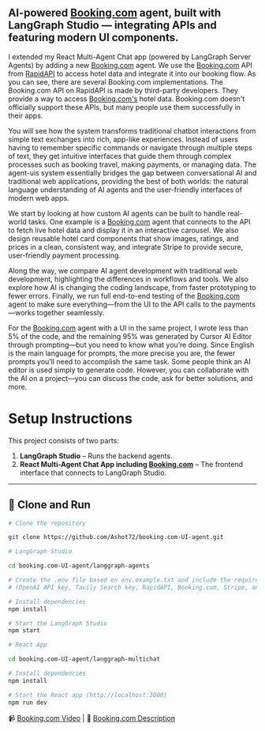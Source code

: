 ## AI-powered [Booking.com](https://rapidapi.com/DataCrawler/api/booking-com15/playground) agent, built with LangGraph Studio — integrating APIs and featuring modern UI components.

I extended my React Multi-Agent Chat app (powered by LangGraph Server Agents) by adding a new [Booking.com](https://rapidapi.com/DataCrawler/api/booking-com15/playground) agent.
We use the [Booking.com](https://rapidapi.com/DataCrawler/api/booking-com15/playground) API from [RapidAPI](https://rapidapi.com/hub) to access hotel data and integrate it into our booking flow. As you can see, there are several Booking.com implementations. The Booking.com API on RapidAPI is made by third-party developers. They provide a way to access [Booking.com's](https://rapidapi.com/DataCrawler/api/booking-com15/playground) hotel data. Booking.com doesn't officially support these APIs, but many people use them successfully in their apps.

You will see how the system transforms traditional chatbot interactions from simple text exchanges into rich, app-like experiences. Instead of users having to remember specific commands or navigate through multiple steps of text, they get intuitive interfaces that guide them through complex processes such as booking travel, making payments, or managing data. The agent-uis system essentially bridges the gap between conversational AI and traditional web applications, providing the best of both worlds: the natural language understanding of AI agents and the user-friendly interfaces of modern web apps.

We start by looking at how custom AI agents can be built to handle real-world tasks. One example is a [Booking.com](https://rapidapi.com/DataCrawler/api/booking-com15/playground) agent that connects to the API to fetch live hotel data and display it in an interactive carousel. We also design reusable hotel card components that show images, ratings, and prices in a clean, consistent way, and integrate Stripe to provide secure, user-friendly payment processing.

Along the way, we compare AI agent development with traditional web development, highlighting the differences in workflows and tools. We also explore how AI is changing the coding landscape, from faster prototyping to fewer errors. Finally, we run full end-to-end testing of the [Booking.com](https://rapidapi.com/DataCrawler/api/booking-com15/playground) agent to make sure everything—from the UI to the API calls to the payments—works together seamlessly.

For the [Booking.com](https://rapidapi.com/DataCrawler/api/booking-com15/playground) agent with a UI in the same project, I wrote less than 5% of the code, and the remaining 95% was generated by Cursor AI Editor through prompting—but you need to know what you’re doing. Since English is the main language for prompts, the more precise you are, the fewer prompts you’ll need to accomplish the same task. Some people think an AI editor is used simply to generate code. However, you can collaborate with the AI on a project—you can discuss the code, ask for better solutions, and more. 

# Setup Instructions

This project consists of two parts:

1. **LangGraph Studio** – Runs the backend agents.
2. **React Multi-Agent Chat App including [Booking.com](https://rapidapi.com/DataCrawler/api/booking-com15/playground)** – The frontend interface that connects to LangGraph Studio.

---

## 🚀 Clone and Run 

```bash
# Clone the repository

git clone https://github.com/Ashot72/booking.com-UI-agent.git

# LangGraph Studio

cd booking.com-UI-agent/langgraph-agents

# Create the .env file based on env.example.txt and include the required keys
# (OpenAI API key, Tavily Search key, RapidAPI, Booking.com, Stripe, and NodeMailer settings)

# Install dependencies
npm install

# Start the LangGraph Studio
npm start

# React App

cd booking.com-UI-agent/langgraph-multichat

# Install dependencies
npm install

# Start the React app (http://localhost:3000)
npm run dev

```

📹 [Booking.com Video](https://youtu.be/reu5tQTq60A) | 📝 [Booking.com Description](https://ashot72.github.io/booking.com-UI-agent/index.html)
